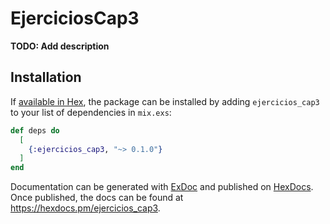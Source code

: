 # EjerciciosCap3

**TODO: Add description**

## Installation

If [available in Hex](https://hex.pm/docs/publish), the package can be installed
by adding `ejercicios_cap3` to your list of dependencies in `mix.exs`:

```elixir
def deps do
  [
    {:ejercicios_cap3, "~> 0.1.0"}
  ]
end
```

Documentation can be generated with [ExDoc](https://github.com/elixir-lang/ex_doc)
and published on [HexDocs](https://hexdocs.pm). Once published, the docs can
be found at <https://hexdocs.pm/ejercicios_cap3>.

